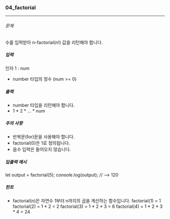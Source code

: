 ### 04_factorial

***

###### 문제 

수를 입력받아 n-factorial(n!) 값을 리턴해야 합니다.

##### 입력

인자 1 : num
- number 타입의 정수 (num >= 0)

##### 출력

- number 타입을 리턴해야 합니다.
- 1 * 2 * ... * num

##### 주의 사항

- 반복문(for)문을 사용해야 합니다.
- factorial(0)은 1로 정의됩니다.
- 음수 입력은 들어오지 않습니다.

##### 입출력 예시

let output = factorial(5);
console.log(output); // --> 120

##### 힌트

- factorial(n)은 자연수 1부터 n까지의 곱을 계산하는 함수입니다.
factorial(1) = 1
factorial(2) = 1 * 2 = 2
factorial(3) = 1 * 2 * 3 = 6
factorial(4) = 1 * 2 * 3 * 4 = 24